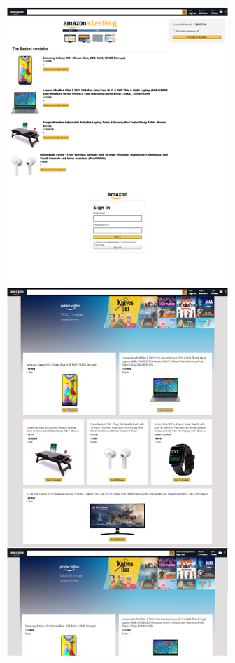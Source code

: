 <p align="center">
  
  <img src="https://github.com/rudreshmishrasde/amazon-clone/blob/master/src/project%20Screenshots/screencapture-localhost-3000-checkout-2021-08-25-12_35_32.png">
  <img src="https://github.com/rudreshmishrasde/amazon-clone/blob/master/src/project%20Screenshots/screencapture-localhost-3000-login-2021-08-25-13_36_15.png">
  <img src="https://github.com/rudreshmishrasde/amazon-clone/blob/master/src/project%20Screenshots/screencapture-localhost-3000-2021-08-25-12_28_00.png">
  <img src="https://github.com/rudreshmishrasde/amazon-clone/blob/master/src/project%20Screenshots/Screenshot%20(373).png">
</p>
